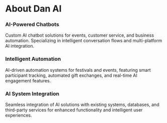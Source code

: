 # About Dan AI

<div class="grid grid-3">
    <div class="card">
        <h3>AI-Powered Chatbots</h3>
        <p>Custom AI chatbot solutions for events, customer service, and business automation. Specializing in intelligent conversation flows and multi-platform AI integration.</p>
    </div>
    <div class="card">
        <h3>Intelligent Automation</h3>
        <p>AI-driven automation systems for festivals and events, featuring smart participant tracking, automated gift exchanges, and real-time AI engagement features.</p>
    </div>
    <div class="card">
        <h3>AI System Integration</h3>
        <p>Seamless integration of AI solutions with existing systems, databases, and third-party services for enhanced functionality and intelligent user experiences.</p>
    </div>
</div>